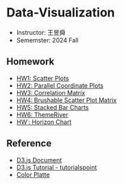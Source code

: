 # Data-Visualization
- Instructor: 王昱舜
- Sememster: 2024 Fall

## Homework
- [HW1: Scatter Plots](https://chueating1005.github.io/Data-Visualization/Homeworks/HW1/111550093)
- [HW2: Parallel Coordinate Plots](https://chueating1005.github.io/Data-Visualization/Homeworks/HW2/111550093)
- [HW3: Correlation Matrix](https://chueating1005.github.io/Data-Visualization/Homeworks/HW3/111550093)
- [HW4: Brushable Scatter Plot Matrix](https://chueating1005.github.io/Data-Visualization/Homeworks/HW4/111550093)
- [HW5: Stacked Bar Charts](https://chueating1005.github.io/Data-Visualization/Homeworks/HW5/111550093)
- [HW6: ThemeRiver](https://chueating1005.github.io/Data-Visualization/Homeworks/HW6/111550093)
- [HW˙: Horizon Chart](https://chueating1005.github.io/Data-Visualization/Homeworks/HW7/111550093)

## Reference
- [D3.js Document](https://d3js.org/)
- [D3.js Tutorial - tutorialspoint](https://www.tutorialspoint.com/d3js/index.htm)
- [Color Platte](https://coolors.co/)
